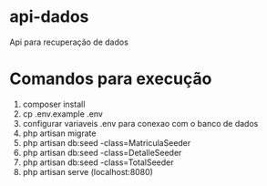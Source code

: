 # api-dados
Api para recuperação de dados


# Comandos para execução

1. composer install
2. cp .env.example .env
3. configurar variaveis .env para conexao com o banco de dados
4. php  artisan migrate
5. php artisan db:seed -class=MatriculaSeeder
6. php artisan db:seed -class=DetalleSeeder
7. php artisan db:seed -class=TotalSeeder
8. php artisan serve (localhost:8080)
